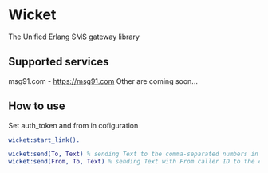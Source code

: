 Wicket
=======
The Unified Erlang SMS gateway library

Supported services
----------

msg91.com - https://msg91.com
Other are coming soon...

How to use
----------

Set auth_token and from in cofiguration

```erlang
wicket:start_link().

wicket:send(To, Text) % sending Text to the comma-separated numbers in To
wicket:send(From, To, Text) % sending Text with From caller ID to the comma-separated numbers in To

```
